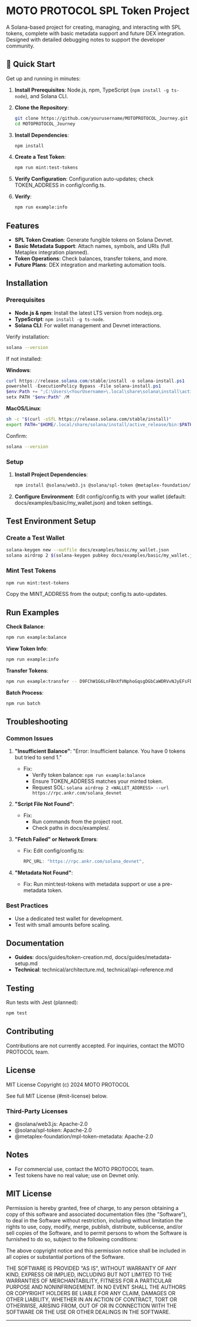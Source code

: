 # MOTO PROTOCOL SPL Token Project

A Solana-based project for creating, managing, and interacting with SPL tokens, complete with basic metadata support and future DEX integration. Designed with detailed debugging notes to support the developer community.

## 📌 Quick Start

Get up and running in minutes:

1. **Install Prerequisites**: Node.js, npm, TypeScript (`npm install -g ts-node`), and Solana CLI.  

2. **Clone the Repository**:  
   ```bash
   git clone https://github.com/yourusername/MOTOPROTOCOL_Journey.git
   cd MOTOPROTOCOL_Journey
   ```

3. **Install Dependencies**:  
   ```bash
   npm install
   ```

4. **Create a Test Token**:  
   ```bash
   npm run mint:test-tokens
   ```

5. **Verify Configuration**: Configuration auto-updates; check TOKEN_ADDRESS in config/config.ts.  

6. **Verify**:  
   ```bash
   npm run example:info
   ```

## Features

- **SPL Token Creation**: Generate fungible tokens on Solana Devnet.  
- **Basic Metadata Support**: Attach names, symbols, and URIs (full Metaplex integration planned).  
- **Token Operations**: Check balances, transfer tokens, and more.  
- **Future Plans**: DEX integration and marketing automation tools.

## Installation

### Prerequisites

- **Node.js & npm**: Install the latest LTS version from nodejs.org.  
- **TypeScript**: `npm install -g ts-node`.  
- **Solana CLI**: For wallet management and Devnet interactions.

Verify installation:  
```bash
solana --version
```

If not installed:  

**Windows**:  
```powershell
curl https://release.solana.com/stable/install -o solana-install.ps1
powershell -ExecutionPolicy Bypass -File solana-install.ps1
$env:Path += ";C:\Users\<YourUsername>\.local\share\solana\install\active_release\bin"
setx PATH "$env:Path" /M
```

**MacOS/Linux**:  
```bash
sh -c "$(curl -sSfL https://release.solana.com/stable/install)"
export PATH="$HOME/.local/share/solana/install/active_release/bin:$PATH"
```

Confirm:  
```bash
solana --version
```

### Setup

1. **Install Project Dependencies**:  
   ```bash
   npm install @solana/web3.js @solana/spl-token @metaplex-foundation/mpl-token-metadata @metaplex-foundation/js dotenv chalk
   ```

2. **Configure Environment**: Edit config/config.ts with your wallet (default: docs/examples/basic/my_wallet.json) and token settings.

## Test Environment Setup

### Create a Test Wallet
```bash
solana-keygen new --outfile docs/examples/basic/my_wallet.json
solana airdrop 2 $(solana-keygen pubkey docs/examples/basic/my_wallet.json) --url https://rpc.ankr.com/solana_devnet
```

### Mint Test Tokens
```bash
npm run mint:test-tokens
```
Copy the MINT_ADDRESS from the output; config.ts auto-updates.

## Run Examples

**Check Balance**:  
```bash
npm run example:balance
```

**View Token Info**:  
```bash
npm run example:info
```

**Transfer Tokens**:  
```bash
npm run example:transfer -- D9FChW1G6LnFBnXfVNphoGqsgDGbCaWDRVvNJyEFsFDM 10 GZeQMMzrZdhg2h4CctUFBDGU2mv1R6uJY1LdAGSvpBHp
```

**Batch Process**:  
```bash
npm run batch
```

## Troubleshooting

### Common Issues

1. **"Insufficient Balance"**: "Error: Insufficient balance. You have 0 tokens but tried to send 1."
   - Fix:  
     - Verify token balance: `npm run example:balance`  
     - Ensure TOKEN_ADDRESS matches your minted token.  
     - Request SOL: `solana airdrop 2 <WALLET_ADDRESS> --url https://rpc.ankr.com/solana_devnet`

2. **"Script File Not Found"**:
   - Fix:  
     - Run commands from the project root.  
     - Check paths in docs/examples/.

3. **"Fetch Failed" or Network Errors**:
   - Fix: Edit config/config.ts:  
     ```typescript
     RPC_URL: "https://rpc.ankr.com/solana_devnet",
     ```

4. **"Metadata Not Found"**:
   - Fix: Run mint:test-tokens with metadata support or use a pre-metadata token.

### Best Practices
- Use a dedicated test wallet for development.  
- Test with small amounts before scaling.

## Documentation

- **Guides**: docs/guides/token-creation.md, docs/guides/metadata-setup.md  
- **Technical**: technical/architecture.md, technical/api-reference.md

## Testing

Run tests with Jest (planned):  
```bash
npm test
```

## Contributing

Contributions are not currently accepted. For inquiries, contact the MOTO PROTOCOL team.

## License

MIT License Copyright (c) 2024 MOTO PROTOCOL

See full MIT License (#mit-license) below.

### Third-Party Licenses
- @solana/web3.js: Apache-2.0  
- @solana/spl-token: Apache-2.0  
- @metaplex-foundation/mpl-token-metadata: Apache-2.0

## Notes
- For commercial use, contact the MOTO PROTOCOL team.  
- Test tokens have no real value; use on Devnet only.

## MIT License

Permission is hereby granted, free of charge, to any person obtaining a copy of this software and associated documentation files (the "Software"), to deal in the Software without restriction, including without limitation the rights to use, copy, modify, merge, publish, distribute, sublicense, and/or sell copies of the Software, and to permit persons to whom the Software is furnished to do so, subject to the following conditions:

The above copyright notice and this permission notice shall be included in all copies or substantial portions of the Software.

THE SOFTWARE IS PROVIDED "AS IS", WITHOUT WARRANTY OF ANY KIND, EXPRESS OR IMPLIED, INCLUDING BUT NOT LIMITED TO THE WARRANTIES OF MERCHANTABILITY, FITNESS FOR A PARTICULAR PURPOSE AND NONINFRINGEMENT. IN NO EVENT SHALL THE AUTHORS OR COPYRIGHT HOLDERS BE LIABLE FOR ANY CLAIM, DAMAGES OR OTHER LIABILITY, WHETHER IN AN ACTION OF CONTRACT, TORT OR OTHERWISE, ARISING FROM, OUT OF OR IN CONNECTION WITH THE SOFTWARE OR THE USE OR OTHER DEALINGS IN THE SOFTWARE.

---

